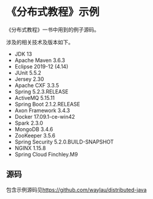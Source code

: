 # 《分布式教程》示例

《分布式教程》一书中用到的例子源码。


涉及的相关技术及版本如下。

* JDK 13
* Apache Maven 3.6.3
* Eclipse 2019-12 (4.14)
* JUnit 5.5.2
* Jersey 2.30
* Apache CXF 3.3.5
* Spring 5.2.3.RELEASE
* ActiveMQ 5.15.11
* Spring Boot 2.1.2.RELEASE
* Axon Framework 3.4.3
* Docker 17.09.1-ce-win42
* Spark 2.3.0
* MongoDB 3.4.6
* ZooKeeper 3.5.6
* Spring Security 5.2.0.BUILD-SNAPSHOT
* NGINX 1.15.8
* Spring Cloud Finchley.M9


## 源码

包含示例源码见<https://github.com/waylau/distributed-java>